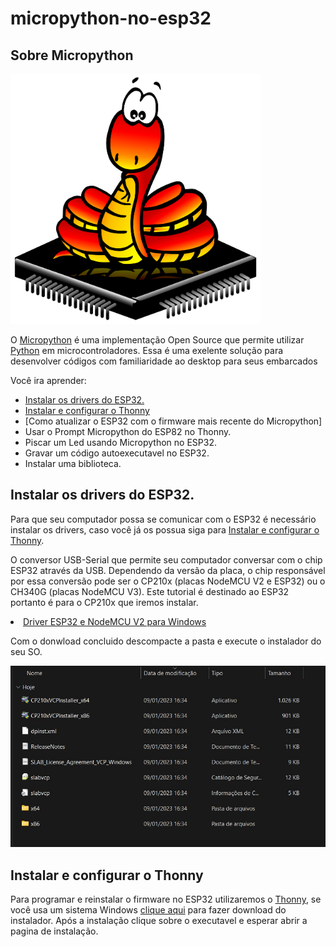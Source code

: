 # micropython-no-esp32

## Sobre Micropython
<img src="img\Micropython-logo.svg" alt="Screen" width="400" height="400">
<p>
    O <a href="https://micropython.org/">Micropython</a> é uma implementação Open Source que permite utilizar  <a href="https://python.org/">Python</a> em microcontroladores. Essa é uma exelente solução para desenvolver códigos com familiaridade ao desktop  para seus embarcados
</p>
Você ira aprender:

- [Instalar os drivers do ESP32.](#instalar-os-drivers-do-esp32)
- [Instalar e configurar o Thonny](#instalar-e-configurar-o-thonny)
- [Como atualizar o ESP32 com o firmware mais recente do Micropython]
    <li>Usar o Prompt Micropython do ESP82 no Thonny.</li>
    <li>Piscar um Led usando Micropython no ESP32.</li>
    <li>Gravar um código autoexecutavel no ESP32.</li>
    <li>Instalar uma biblioteca.</li>


## Instalar os drivers do ESP32.
<div>
        <p> Para que seu computador possa se comunicar com o ESP32 é necessário instalar os drivers, caso você já os possua siga para <a href="#Instalar-e-configurar-o-Thonny">Instalar e configurar o Thonny</a>.</p>
        <p> O conversor USB-Serial que permite seu computador conversar com o chip ESP32 através da USB. Dependendo da versão da placa, o chip responsável por essa conversão pode ser o CP210x (placas NodeMCU V2 e ESP32) ou o CH340G (placas NodeMCU V3). Este tutorial é destinado ao ESP32 portanto é para o CP210x que iremos instalar.</p>
        <li><a href="https://www.silabs.com/documents/public/software/CP210x_VCP_Windows.zip"> Driver ESP32 e NodeMCU V2 para Windows</a></li>
        <p>Com o donwload concluido descompacte a pasta  e execute o instalador do seu SO.</p>
        <img src="img\Drivers.jpeg">
</div>


## Instalar e configurar o Thonny 
Para programar e reinstalar o firmware no ESP32 utilizaremos o [Thonny](https://thonny.org), se você usa um sistema Windows [clique aqui](https://github.com/thonny/thonny/releases/download/v4.0.1/thonny-4.0.1.exe) para fazer download do instalador.
Após a instalação clique sobre o executavel e esperar abrir a pagina de instalação.

     